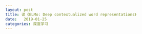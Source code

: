```yaml
---
layout: post
title: 读《ELMo: Deep contextualized word representations》
date:   2019-01-25
categories: 深度学习
---  
```

